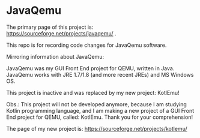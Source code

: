 # JavaQemu

The primary page of this project is:
https://sourceforge.net/projects/javaqemu/
.

This repo is for recording code changes for JavaQemu software.

Mirroring information about JavaQemu:

JavaQemu was my GUI Front End project for QEMU, written in Java.
JavaQemu works with JRE 1.7/1.8 (and more recent JREs) and MS Windows OS.

This project is inactive and was replaced by my new project: KotlEmu!

Obs.: This project will not be developed anymore, because I am studying Kotlin programming language, and I am making a new project of a GUI Front End project for QEMU, called: KotlEmu. Thank you for your comprehension!

The page of my new project is: https://sourceforge.net/projects/kotlemu/
